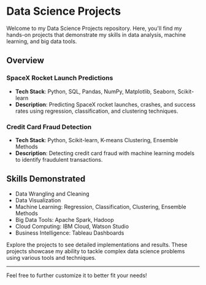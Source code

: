 # Data Science Projects

Welcome to my Data Science Projects repository. Here, you'll find my hands-on projects that demonstrate my skills in data analysis, machine learning, and big data tools.

## Overview

### SpaceX Rocket Launch Predictions
- **Tech Stack**: Python, SQL, Pandas, NumPy, Matplotlib, Seaborn, Scikit-learn
- **Description**: Predicting SpaceX rocket launches, crashes, and success rates using regression, classification, and clustering techniques.

### Credit Card Fraud Detection
- **Tech Stack**: Python, Scikit-learn, K-means Clustering, Ensemble Methods
- **Description**: Detecting credit card fraud with machine learning models to identify fraudulent transactions.

## Skills Demonstrated
- Data Wrangling and Cleaning
- Data Visualization
- Machine Learning: Regression, Classification, Clustering, Ensemble Methods
- Big Data Tools: Apache Spark, Hadoop
- Cloud Computing: IBM Cloud, Watson Studio
- Business Intelligence: Tableau Dashboards

Explore the projects to see detailed implementations and results. These projects showcase my ability to tackle complex data science problems using various tools and techniques.

---

Feel free to further customize it to better fit your needs!
